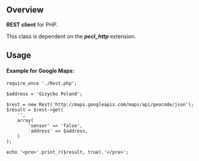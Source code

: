 ## Overview

**REST client** for PHP.

This class is dependent on the ***pecl_http*** extension.

## Usage

#### Example for Google Maps:

	require_once './Rest.php';

	$address = 'Gizycko Poland';

	$rest = new Rest('http://maps.googleapis.com/maps/api/geocode/json');
	$result = $rest->get(
		'',
		array(
			'sensor' => 'false',
			'address' => $address,
		)
	);

	echo '<pre>'.print_r($result, true).'</pre>';